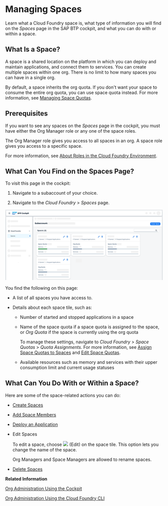 <!-- loio5209d55d8dd84228897112b0655d999b -->

# Managing Spaces

Learn what a Cloud Foundry space is, what type of information you will find on the *Spaces* page in the SAP BTP cockpit, and what you can do with or within a space.



<a name="loio5209d55d8dd84228897112b0655d999b__section_ib5_prc_1bc"/>

## What Is a Space?

A space is a shared location on the platform in which you can deploy and maintain applications, and connect them to services. You can create multiple spaces within one org. There is no limit to how many spaces you can have in a single org.

By default, a space inherits the org quota. If you don't want your space to consume the entire org quota, you can use space quota instead. For more information, see [Managing Space Quotas](managing-space-quotas-4e5f0ee.md).



<a name="loio5209d55d8dd84228897112b0655d999b__section_sm3_bsx_dbc"/>

## Prerequisites

If you want to see any spaces on the *Spaces* page in the cockpit, you must have either the Org Manager role or any one of the space roles.

The Org Manager role gives you access to all spaces in an org. A space role gives you access to a specific space.

For more information, see [About Roles in the Cloud Foundry Environment](about-roles-in-the-cloud-foundry-environment-0907638.md).



<a name="loio5209d55d8dd84228897112b0655d999b__section_wm2_5tr_bbc"/>

## What Can You Find on the Spaces Page?

To visit this page in the cockpit:

1.  Navigate to a subaccount of your choice.

2.  Navigate to the *Cloud Foundry* \> *Spaces* page.


![Here's what a sample Spaces page might contain.](images/Managing_Spaces_SUI_Graphic_ce58eb0.png)

You find the following on this page:

-   A list of all spaces you have access to.

-   Details about each space tile, such as:

    -   Number of started and stopped applications in a space

    -   Name of the space quota if a space quota is assigned to the space, or *Org Quota* if the space is currently using the org quota

        To manage these settings, navigate to *Cloud Foundry* \> *Space Quotas* \> *Quota Assignments*. For more information, see [Assign Space Quotas to Spaces](assign-space-quotas-to-spaces-13028c4.md) and [Edit Space Quotas](edit-space-quotas-2a58364.md).

    -   Available resources such as memory and services with their upper consumption limit and current usage statuses





<a name="loio5209d55d8dd84228897112b0655d999b__section_bpz_nrc_1bc"/>

## What Can You Do With or Within a Space?

Here are some of the space-related actions you can do:

-   [Create Spaces](create-spaces-2f6ed22.md)

-   [Add Space Members](add-space-members-81d0b4d.md)

-   [Deploy an Application](deploy-an-application-09fdb9b.md)

-   Edit Spaces

    To edit a space, choose ![](images/Edit_Icon_abfe424.png) \(Edit\) on the space tile. This option lets you change the name of the space.

    Org Managers and Space Managers are allowed to rename spaces.

-   [Delete Spaces](delete-spaces-1eb6a09.md)


**Related Information**  


[Org Administration Using the Cockpit](org-administration-using-the-cockpit-c4c25cc.md "In the Cloud Foundry enviroment, manage orgs, spaces and space quota plans using the SAP BTP cockpit.")

[Org Administration Using the Cloud Foundry CLI](org-administration-using-the-cloud-foundry-cli-927377f.md "Use the Cloud Foundry command line interface (CF CLI) for managing subaccounts in the Cloud Foundry environment, such as creating orgs and spaces, or managing quota.")

